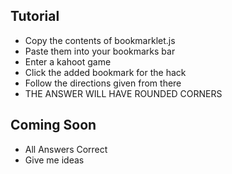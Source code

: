 ## Tutorial
- Copy the contents of bookmarklet.js
- Paste them into your bookmarks bar
- Enter a kahoot game
- Click the added bookmark for the hack
- Follow the directions given from there
- THE ANSWER WILL HAVE ROUNDED CORNERS
## Coming Soon
- All Answers Correct
- Give me ideas
